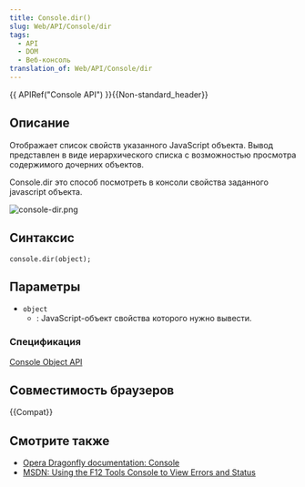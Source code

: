```yaml
---
title: Console.dir()
slug: Web/API/Console/dir
tags:
  - API
  - DOM
  - Веб-консоль
translation_of: Web/API/Console/dir
---
```


{{ APIRef("Console API") }}{{Non-standard_header}}

## Описание

Отображает список свойств указанного JavaScript объекта. Вывод представлен в виде иерархического списка с возможностью просмотра содержимого дочерних объектов.

Console.dir это способ посмотреть в консоли свойства заданного javascript объекта.

![console-dir.png](/@api/deki/files/6081/=console-dir.png)

## Синтаксис

```
console.dir(object);
```

## Параметры

- `object`
  - : JavaScript-объект свойства которого нужно вывести.

### Спецификация

[Console Object API](https://github.com/DeveloperToolsWG/console-object/blob/master/api.md#consoledirobject)

## Совместимость браузеров

{{Compat}}

## Смотрите также

- [Opera Dragonfly documentation: Console](http://www.opera.com/dragonfly/documentation/console/)
- [MSDN: Using the F12 Tools Console to View Errors and Status](http://msdn.microsoft.com/library/gg589530)
